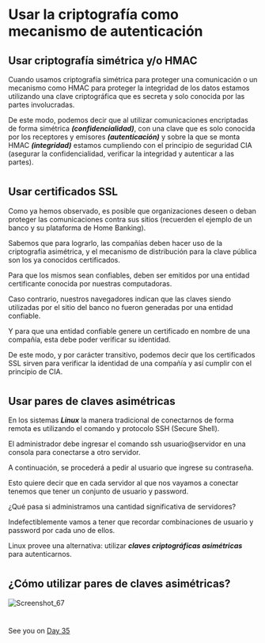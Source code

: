

# Usar la criptografía como mecanismo de autenticación

## Usar criptografía simétrica y/o HMAC



Cuando usamos criptografía simétrica para proteger una  comunicación o un mecanismo como HMAC para proteger la integridad de los datos estamos utilizando una clave
criptográfica que es secreta y solo conocida por las partes involucradas. 

De este modo, podemos decir que al utilizar comunicaciones encriptadas de forma simétrica ***(confidencialidad)***, con una clave que es solo conocida por los receptores y emisores ***(autenticación)*** y sobre la que se monta HMAC ***(integridad)*** estamos cumpliendo con el principio de seguridad CIA (asegurar la confidencialidad, verificar la integridad y autenticar a las partes).

#
## Usar certificados SSL


Como ya hemos observado, es posible que organizaciones deseen o deban proteger las comunicaciones contra sus sitios (recuerden el ejemplo de un banco y su plataforma de Home Banking). 

Sabemos que para lograrlo, las compañías deben hacer uso de la criptografía asimétrica, y el mecanismo de distribución para la clave pública son los ya conocidos certificados.

Para que los mismos sean confiables, deben ser emitidos por una entidad certificante conocida por nuestras computadoras. 

Caso contrario, nuestros navegadores indican que las claves siendo utilizadas por el sitio del banco no fueron generadas por una entidad confiable. 

Y para que una entidad confiable genere un certificado en nombre de una compañía, esta debe poder verificar su identidad. 

De este modo, y por carácter transitivo, podemos decir que los certificados SSL sirven para verificar la identidad de una compañía y así cumplir con el principio de CIA.

#
## Usar pares de claves asimétricas

En los sistemas ***Linux*** la manera tradicional de conectarnos de forma remota es utilizando el comando y protocolo SSH (Secure Shell). 

El administrador debe ingresar el comando ssh usuario@servidor en una consola para conectarse a otro servidor. 

A continuación, se procederá a pedir al usuario que ingrese su contraseña. 

Esto quiere decir que en cada servidor al que nos vayamos a conectar tenemos que tener un conjunto de usuario y password.

¿Qué pasa si administramos una cantidad significativa de servidores? 

Indefectiblemente vamos a tener que recordar combinaciones de usuario y password por cada uno de ellos.

Linux provee una alternativa: utilizar ***claves criptográficas asimétricas*** para autenticarnos.

#
## ¿Cómo utilizar pares de claves asimétricas?


![Screenshot_67](https://user-images.githubusercontent.com/96561825/173274978-3d100eea-b891-46e7-b70c-1206173e220b.png)












#
#
#
#
#

See you on [Day 35](day35.md) 

